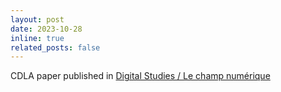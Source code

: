 ```yaml
---
layout: post
date: 2023-10-28 
inline: true
related_posts: false
---
```


CDLA paper published in [Digital Studies / Le champ numérique](https://www.digitalstudies.org/article/id/9673/)

